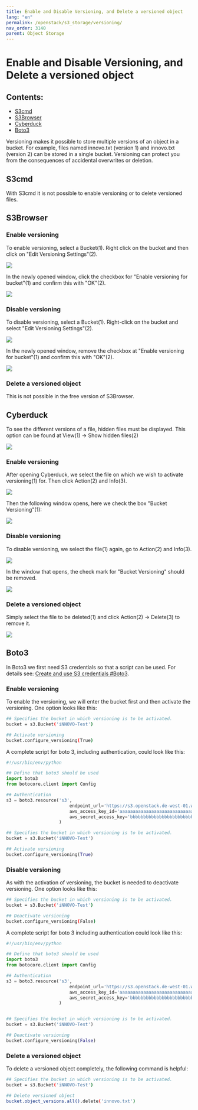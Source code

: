 ```yaml
---
title: Enable and Disable Versioning, and Delete a versioned object
lang: "en"
permalink: /openstack/s3_storage/versioning/
nav_order: 3140
parent: Object Storage
---
```


# Enable and Disable Versioning, and Delete a versioned object

## Contents:

- [S3cmd](#s3cmd)
- [S3Browser](#s3browser)
- [Cyberduck](#cyberduck)
- [Boto3](#boto3)

Versioning makes it possible to store multiple versions of an object in a bucket.
For example, files named innovo.txt (version 1) and innovo.txt (version 2) can be stored in a single bucket.
Versioning can protect you from the consequences of accidental overwrites or deletion.

## S3cmd

With S3cmd it is not possible to enable versioning or to delete versioned files.

## S3Browser

### Enable versioning

To enable versioning, select a Bucket(1).
Right click on the bucket and then click on "Edit Versioning Settings"(2).

![](attachments/Versioning1.png)

In the newly opened window, click the checkbox for "Enable versioning for bucket"(1) and confirm this with "OK"(2).

![](attachments/Versioning2.png)

### Disable versioning

To disable versioning, select a Bucket(1).
Right-click on the bucket and select "Edit Versioning Settings"(2).

![](attachments/Versioning3.png)

In the newly opened window, remove the checkbox at "Enable versioning for bucket"(1) and confirm this with "OK"(2).

![](attachments/Versioning4.png)

### Delete a versioned object

This is not possible in the free version of S3Browser.

## Cyberduck

To see the different versions of a file, hidden files must be displayed.
This option can be found at View(1) → Show hidden files(2)

![](attachments/Versioning5.png)

### Enable versioning

After opening Cyberduck, we select the file on which we wish to activate versioning(1) for.
Then click Action(2) and Info(3).

![](attachments/Versioning6.png)

Then the following window opens, here we check the box "Bucket Versioning"(1):

![](attachments/Versioning7.png)

### Disable versioning

To disable versioning, we select the file(1) again, go to Action(2) and Info(3).

![](attachments/Versioning8.png)

In the window that opens, the check mark for "Bucket Versioning" should be removed.

![](attachments/Versioning9.png)

### Delete a versioned object

Simply select the file to be deleted(1) and click Action(2) → Delete(3) to remove it.

![](attachments/Versioning10.png)

## Boto3

In Boto3 we first need S3 credentials so that a script can be used. For details see: [Create and use S3 credentials #Boto3](/openstack/storage/s3_documentation/createanduses3credentials/#boto3).

### Enable versioning

To enable the versioning, we will enter the bucket first and then activate the versioning.
One option looks like this:

```bash
## Specifies the bucket in which versioning is to be activated.
bucket = s3.Bucket('iNNOVO-Test')

## Activate versioning
bucket.configure_versioning(True)
```

A complete script for boto 3, including authentication, could look like this:

```python
#!/usr/bin/env/python

## Define that boto3 should be used
import boto3
from botocore.client import Config

## Authentication
s3 = boto3.resource('s3',
                        endpoint_url='https://s3.openstack.de-west-01.wiit-cloud.io',
                        aws_access_key_id='aaaaaaaaaaaaaaaaaaaaaaaaaaaaaaaa',
                        aws_secret_access_key='bbbbbbbbbbbbbbbbbbbbbbbbbbbbbbbbbb',
                    )

## Specifies the bucket in which versioning is to be activated.
bucket = s3.Bucket('iNNOVO-Test')

## Activate versioning
bucket.configure_versioning(True)
```

### Disable versioning

As with the activation of versioning, the bucket is needed to deactivate versioning.
One option looks like this:

```bash
## Specifies the bucket in which versioning is to be activated.
bucket = s3.Bucket('iNNOVO-Test')

## Deactivate versioning
bucket.configure_versioning(False)
```

A complete script for boto 3 including authentication could look like this:

```python
#!/usr/bin/env/python

## Define that boto3 should be used
import boto3
from botocore.client import Config

## Authentication
s3 = boto3.resource('s3',
                        endpoint_url='https://s3.openstack.de-west-01.wiit-cloud.io',
                        aws_access_key_id='aaaaaaaaaaaaaaaaaaaaaaaaaaaaaaaa',
                        aws_secret_access_key='bbbbbbbbbbbbbbbbbbbbbbbbbbbbbbbbbb',
                    )


## Specifies the bucket in which versioning is to be activated.
bucket = s3.Bucket('iNNOVO-Test')

## Deactivate versioning
bucket.configure_versioning(False)
```

### Delete a versioned object

To delete a versioned object completely, the following command is helpful:

```bash
## Specifies the bucket in which versioning is to be activated.
bucket = s3.Bucket('iNNOVO-Test')

## Delete versioned object
bucket.object_versions.all().delete('innovo.txt')
```
